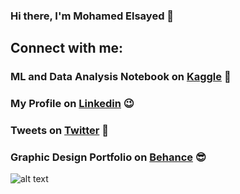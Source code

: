 ### Hi there, I'm Mohamed Elsayed 👋


## Connect with me:
### ML and Data Analysis Notebook on [Kaggle](https://www.kaggle.com/mhmdsyed) 🤣
### My Profile on [Linkedin](https://www.linkedin.com/in/mhmdsyd) 😉
### Tweets on [Twitter](https://twitter.com/Mohamed87489779) 🥰
### Graphic Design Portfolio on [Behance](https://www.behance.net/euzma216fd81) 😎
![alt text](https://cdn4.iconfinder.com/data/icons/iconsimple-logotypes/512/github-512.png)

